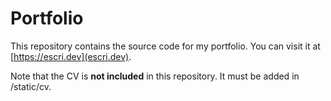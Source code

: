 # Portfolio
This repository contains the source code for my portfolio. You can visit it at [https://escri.dev](escri.dev). 

Note that the CV is **not included** in this repository. It must be added in /static/cv. 